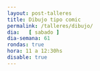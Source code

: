 ```yaml
---
layout: post-talleres
title: Dibujo tipo comic
permalink: /talleres/dibujo/
dia:   [ sabado ]
dia-semana: 61
rondas: true
hora: 11 a 12:30hs
disable: true
---
```


